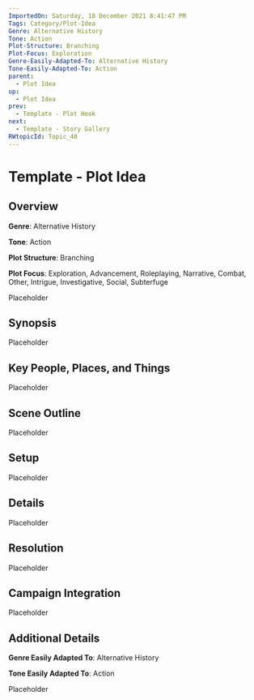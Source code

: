 ```yaml
---
ImportedOn: Saturday, 18 December 2021 8:41:47 PM
Tags: Category/Plot-Idea
Genre: Alternative History
Tone: Action
Plot-Structure: Branching
Plot-Focus: Exploration
Genre-Easily-Adapted-To: Alternative History
Tone-Easily-Adapted-To: Action
parent:
  - Plot Idea
up:
  - Plot Idea
prev:
  - Template - Plot Hook
next:
  - Template - Story Gallery
RWtopicId: Topic_40
---
```

# Template - Plot Idea
## Overview
**Genre**: Alternative History

**Tone**: Action

**Plot Structure**: Branching

**Plot Focus**: Exploration, Advancement, Roleplaying, Narrative, Combat, Other, Intrigue, Investigative, Social, Subterfuge

Placeholder

## Synopsis
Placeholder

## Key People, Places, and Things
Placeholder

## Scene Outline
Placeholder

## Setup
Placeholder

## Details
Placeholder

## Resolution
Placeholder

## Campaign Integration
Placeholder

## Additional Details
**Genre Easily Adapted To**: Alternative History

**Tone Easily Adapted To**: Action

Placeholder

